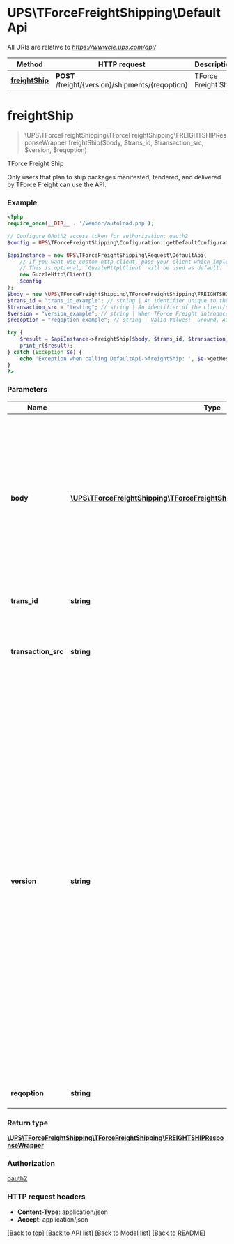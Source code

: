 # UPS\TForceFreightShipping\DefaultApi

All URIs are relative to *https://wwwcie.ups.com/api/*

Method | HTTP request | Description
------------- | ------------- | -------------
[**freightShip**](DefaultApi.md#freightship) | **POST** /freight/{version}/shipments/{reqoption} | TForce Freight Ship

# **freightShip**
> \UPS\TForceFreightShipping\TForceFreightShipping\FREIGHTSHIPResponseWrapper freightShip($body, $trans_id, $transaction_src, $version, $reqoption)

TForce Freight Ship

Only users that plan to ship packages manifested, tendered, and delivered by TForce Freight can use the API.

### Example
```php
<?php
require_once(__DIR__ . '/vendor/autoload.php');

// Configure OAuth2 access token for authorization: oauth2
$config = UPS\TForceFreightShipping\Configuration::getDefaultConfiguration()->setAccessToken('YOUR_ACCESS_TOKEN');

$apiInstance = new UPS\TForceFreightShipping\Request\DefaultApi(
    // If you want use custom http client, pass your client which implements `GuzzleHttp\ClientInterface`.
    // This is optional, `GuzzleHttp\Client` will be used as default.
    new GuzzleHttp\Client(),
    $config
);
$body = new \UPS\TForceFreightShipping\TForceFreightShipping\FREIGHTSHIPRequestWrapper(); // \UPS\TForceFreightShipping\TForceFreightShipping\FREIGHTSHIPRequestWrapper | Generate sample code for popular API requests by selecting an example below. To view a full sample request and response, first click "Authorize" and enter your application credentials, then populate the required parameters above and click "Try it out".
$trans_id = "trans_id_example"; // string | An identifier unique to the request. Length 32
$transaction_src = "testing"; // string | An identifier of the client/source application that is making the request.Length 512
$version = "version_example"; // string | When TForce Freight introduces new elements  in the response that are not associated with new  request elements, version is used. This ensures  backward compatibility. To get such elements you need to have the right  version. The value of the version is explained in  the Response element Description. Example: Itemized Charges are returned only  when the version element is present and greater  than or equal to 'v1601'.  Format: YYMM = Year and month of the release. Example: v1601 = 2016 Januaryrelease.  Supported values: v1, v1601, v1607. Length 5
$reqoption = "reqoption_example"; // string | Valid Values:  Ground, Air . Length 15

try {
    $result = $apiInstance->freightShip($body, $trans_id, $transaction_src, $version, $reqoption);
    print_r($result);
} catch (Exception $e) {
    echo 'Exception when calling DefaultApi->freightShip: ', $e->getMessage(), PHP_EOL;
}
?>
```

### Parameters

Name | Type | Description  | Notes
------------- | ------------- | ------------- | -------------
 **body** | [**\UPS\TForceFreightShipping\TForceFreightShipping\FREIGHTSHIPRequestWrapper**](../Model/FREIGHTSHIPRequestWrapper.md)| Generate sample code for popular API requests by selecting an example below. To view a full sample request and response, first click &quot;Authorize&quot; and enter your application credentials, then populate the required parameters above and click &quot;Try it out&quot;. |
 **trans_id** | **string**| An identifier unique to the request. Length 32 |
 **transaction_src** | **string**| An identifier of the client/source application that is making the request.Length 512 | [default to testing]
 **version** | **string**| When TForce Freight introduces new elements  in the response that are not associated with new  request elements, version is used. This ensures  backward compatibility. To get such elements you need to have the right  version. The value of the version is explained in  the Response element Description. Example: Itemized Charges are returned only  when the version element is present and greater  than or equal to &#x27;v1601&#x27;.  Format: YYMM &#x3D; Year and month of the release. Example: v1601 &#x3D; 2016 Januaryrelease.  Supported values: v1, v1601, v1607. Length 5 |
 **reqoption** | **string**| Valid Values:  Ground, Air . Length 15 |

### Return type

[**\UPS\TForceFreightShipping\TForceFreightShipping\FREIGHTSHIPResponseWrapper**](../Model/FREIGHTSHIPResponseWrapper.md)

### Authorization

[oauth2](../../README.md#oauth2)

### HTTP request headers

 - **Content-Type**: application/json
 - **Accept**: application/json

[[Back to top]](#) [[Back to API list]](../../README.md#documentation-for-api-endpoints) [[Back to Model list]](../../README.md#documentation-for-models) [[Back to README]](../../README.md)

